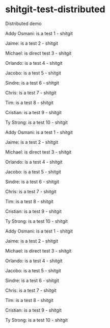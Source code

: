 # shitgit-test-distributed
Distributed demo

Addy Osmani: is a test 1 - shitgit

Jaime: is a test 2 - shitgit

Michael: is direct test 3 - shitgit

Orlando: is a test 4 - shitgit

Jacobo: is a test 5 - shitgit

Sindre: is a test 6 - shitgit

Chris: is a test 7 - shitgit

Tim: is a test 8 - shitgit

Cristian: is a test 9 - shitgit

Ty Strong: is a test 10 - shitgit

Addy Osmani: is a test 1 - shitgit

Jaime: is a test 2 - shitgit

Michael: is direct test 3 - shitgit

Orlando: is a test 4 - shitgit

Jacobo: is a test 5 - shitgit

Sindre: is a test 6 - shitgit

Chris: is a test 7 - shitgit

Tim: is a test 8 - shitgit

Cristian: is a test 9 - shitgit

Ty Strong: is a test 10 - shitgit

Addy Osmani: is a test 1 - shitgit

Jaime: is a test 2 - shitgit

Michael: is direct test 3 - shitgit

Orlando: is a test 4 - shitgit

Jacobo: is a test 5 - shitgit

Sindre: is a test 6 - shitgit

Chris: is a test 7 - shitgit

Tim: is a test 8 - shitgit

Cristian: is a test 9 - shitgit

Ty Strong: is a test 10 - shitgit

